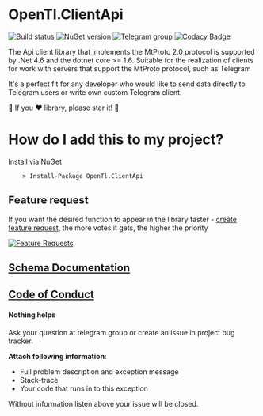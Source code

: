 # OpenTl.ClientApi
[![Build status](https://ci.appveyor.com/api/projects/status/nh3ek3735uqscqhx/branch/master?svg=true)](https://ci.appveyor.com/project/vik_borisov/opentl-clientapi/branch/master)
[![NuGet version](https://badge.fury.io/nu/OpenTl.ClientApi.svg)](https://badge.fury.io/nu/OpenTl.ClientApi)
[![Telegram group](https://img.shields.io/badge/TELEGRAM-GROUP-green.svg)](https://t.me/joinchat/D1EEGBGwdrHcoNbzXALYPg)
[![Codacy Badge](https://api.codacy.com/project/badge/Grade/cb64069dc0f247829dc01d3e8bb87999)](https://www.codacy.com/app/OpenTl/OpenTl.ClientApi?utm_source=github.com&amp;utm_medium=referral&amp;utm_content=OpenTl/OpenTl.ClientApi&amp;utm_campaign=Badge_Grade)

The Api client library that implements the MtProto 2.0 protocol is supported by .Net 4.6 and the dotnet core >= 1.6.
Suitable for the realization of clients for work with servers that support the MtProto protocol, such as Telegram

It's a perfect fit for any developer who would like to send data directly to Telegram users or write own custom Telegram client.

:star2: If you :heart: library, please star it! :star2:

# How do I add this to my project?

Install via NuGet

```
	> Install-Package OpenTl.ClientApi
```
## Feature request
If you want the desired function to appear in the library faster - [create feature request](http://feathub.com/OpenTl/OpenTl.ClientApi), the more votes it gets, the higher the priority

[![Feature Requests](http://feathub.com/OpenTl/OpenTl.ClientApi?format=svg)](http://feathub.com/OpenTl/OpenTl.ClientApi)

## [Schema Documentation](https://opentl.github.io/OpenTl.Schema/api/)
## [Code of Conduct](./CODE_OF_CONDUCT.md)
#### Nothing helps
Ask your question at telegram group or create an issue in project bug tracker.

**Attach following information**:

* Full problem description and exception message
* Stack-trace
* Your code that runs in to this exception

Without information listen above your issue will be closed. 
